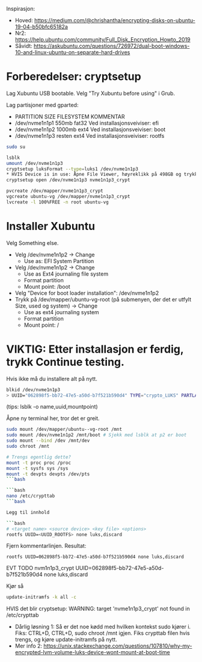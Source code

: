 Inspirasjon:
* Hoved: https://medium.com/@chrishantha/encrypting-disks-on-ubuntu-19-04-b50bfc65182a
* Nr2: https://help.ubuntu.com/community/Full_Disk_Encryption_Howto_2019
* Såvidt: https://askubuntu.com/questions/726972/dual-boot-windows-10-and-linux-ubuntu-on-separate-hard-drives

# Forberedelser: cryptsetup

Lag Xubuntu USB bootable. Velg "Try Xubuntu before using" i Grub.

Lag partisjoner med gparted:
* PARTITION SIZE FILESYSTEM KOMMENTAR 
* /dev/nvme1n1p1 550mb fat32 Ved installasjonsveiviser: efi
* /dev/nvme1n1p2 1000mb ext4 Ved installasjonsveiviser: boot
* /dev/nvme1n1p3 resten ext4 Ved installasjonsveiviser: rootfs

```bash
sudo su

lsblk
umount /dev/nvme1n1p3
cryptsetup luksFormat --type=luks1 /dev/nvme1n1p3
* HVIS Device is in use: Åpne File Viewer, høyreklikk på 498GB og trykk Unmount.
cryptsetup open /dev/nvme1n1p3 nvme1n1p3_crypt

pvcreate /dev/mapper/nvme1n1p3_crypt
vgcreate ubuntu-vg /dev/mapper/nvme1n1p3_crypt
lvcreate -l 100%FREE -n root ubuntu-vg
```

# Installer Xubuntu

Velg Something else.
* Velg /dev/nvme1n1p2 -> Change
  * Use as: EFI System Partition
* Velg /dev/nvme1n1p2 -> Change
  * Use as Ext4 journaling file system
  * Format partition
  * Mount point: /boot
* Velg "Device for boot loader installation": /dev/nvme1n1p2
* Trykk på /dev/mapper/ubuntu-vg-root (på submenyen, der det er utfylt Size, used og system) -> Change
  * Use as ext4 journaling system
  * Format partition
  * Mount point: /

# VIKTIG: Etter installasjon er ferdig, trykk Continue testing.
Hvis ikke må du installere alt på nytt.

```bash
blkid /dev/nvme1n1p3
> UUID="062898f5-bb72-47e5-a50d-b7f521b590d4" TYPE="crypto_LUKS" PARTLABEL="rootfs" PARTUUID="7cf510eb-bb05-406b-9c42-5ecbe8608ef4"
```

(tips: lsblk -o name,uuid,mountpoint)

Åpne ny terminal her, tror det er greit.

```bash
sudo mount /dev/mapper/ubuntu--vg-root /mnt
sudo mount /dev/nvme1n1p2 /mnt/boot # Sjekk med lsblk at p2 er boot
sudo mount --bind /dev /mnt/dev
sudo chroot /mnt

# Trengs egentlig dette?
mount -t proc proc /proc
mount -t sysfs sys /sys
mount -t devpts devpts /dev/pts
```bash

```bash
nano /etc/crypttab
```bash

Legg til innhold

```bash
# <target name> <source device> <key file> <options>
rootfs UUID=<UUID_ROOTFS> none luks,discard
```

Fjern kommentarlinjen. Resultat:

```
rootfs UUID=062898f5-bb72-47e5-a50d-b7f521b590d4 none luks,discard
```
EVT TODO nvm1n1p3_crypt UUID=062898f5-bb72-47e5-a50d-b7f521b590d4 none luks,discard

Kjør så

```bash
update-initramfs -k all -c
```

HVIS det blir cryptsetup: WARNING: target 'nvme1n1p3_crypt' not found in /etc/crypttab
* Dårlig løsning 1: Så er det noe kødd med hvilken kontekst sudo kjører i. Fiks: CTRL+D, CTRL+D, sudo chroot /mnt igjen. Fiks crypttab filen hvis trengs, og kjøre update-initramfs på nytt.
* Mer info 2: https://unix.stackexchange.com/questions/107810/why-my-encrypted-lvm-volume-luks-device-wont-mount-at-boot-time


